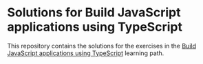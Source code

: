 # Solutions for Build JavaScript applications using TypeScript

This repository contains the solutions for the exercises in the [Build JavaScript applications using TypeScript](https://learn.microsoft.com/en-gb/training/paths/build-javascript-applications-typescript/) learning path.
